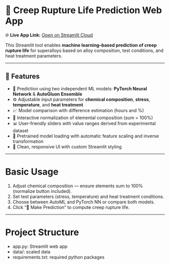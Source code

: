 # 🔬 Creep Rupture Life Prediction Web App  
🌐 **Live App Link:** [Open on Streamlit Cloud](https://creeppredictor.streamlit.app/)  


This Streamlit tool enables **machine learning–based prediction of creep rupture life** for superalloys based on alloy composition, test conditions, and heat treatment parameters.  

---

## 🚀 Features  
- 🧠 Prediction using two independent ML models: **PyTorch Neural Network** & **AutoGluon Ensemble**  
- ⚙️ Adjustable input parameters for **chemical composition**, **stress**, **temperature**, and **heat treatment**  
- 📈 Model comparison with difference estimation (hours and %)  
- 🧩 Interactive normalization of elemental composition (sum = 100%)  
- 📊 User-friendly sliders with value ranges derived from experimental dataset  
- 💾 Pretrained model loading with automatic feature scaling and inverse transformation  
- 🎨 Clean, responsive UI with custom Streamlit styling

---

# Basic Usage

1. Adjust chemical composition — ensure elements sum to 100% (normalize button included).
2. Set test parameters (stress, temperature) and heat treatment conditions.
3. Choose between AutoML and PyTorch NN or compare both models.
4. Click “🚀 Make Prediction” to compute creep rupture life.

---

# Project Structure

- app.py: Streamlit web app
- data/: scaled data
- requirements.txt: required python packages





